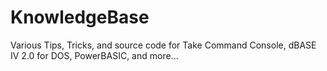 # KnowledgeBase
Various Tips, Tricks, and source code for Take Command Console, dBASE IV 2.0 for DOS, PowerBASIC, and more...
